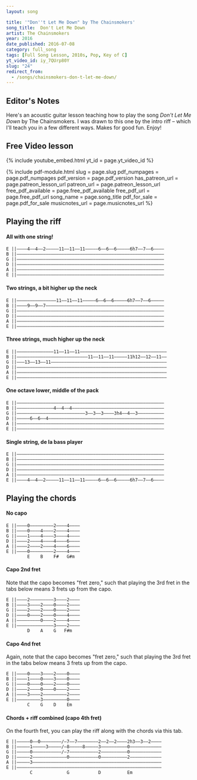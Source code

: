```yaml
---
layout: song

title: '"Don''t Let Me Down" by The Chainsmokers'
song_title:  Don't Let Me Down
artist: The Chainsmokers
year: 2016
date_published: 2016-07-08
category: full_song
tags: [Full Song Lesson, 2010s, Pop, Key of C]
yt_video_id: iy_7QUrp80Y
slug: "24"
redirect_from:
  - /songs/chainsmokers-don-t-let-me-down/
---
```


## Editor's Notes

Here's an acoustic guitar lesson teaching how to play the song _Don't Let Me Down_ by The Chainsmokers. I was drawn to this one by the intro riff – which I'll teach you in a few different ways. Makes for good fun. Enjoy!

## Free Video lesson

{% include youtube_embed.html yt_id = page.yt_video_id %}

{% include pdf-module.html slug = page.slug pdf_numpages = page.pdf_numpages pdf_version = page.pdf_version has_patreon_url = page.patreon_lesson_url patreon_url = page.patreon_lesson_url free_pdf_available = page.free_pdf_available free_pdf_url = page.free_pdf_url song_name = page.song_title pdf_for_sale = page.pdf_for_sale musicnotes_url = page.musicnotes_url %}


## Playing the riff

#### All with one string!

    E ||––––4––4––2–––––11––11––11–––––6––6––6–––––6h7––7––6––––
    B ||––––––––––––––––––––––––––––––––––––––––––––––––––––––––
    G ||––––––––––––––––––––––––––––––––––––––––––––––––––––––––
    D ||––––––––––––––––––––––––––––––––––––––––––––––––––––––––
    A ||––––––––––––––––––––––––––––––––––––––––––––––––––––––––
    E ||––––––––––––––––––––––––––––––––––––––––––––––––––––––––

#### Two strings, a bit higher up the neck

    E ||–––––––––––––––11––11––11–––––6––6––6–––––6h7––7––6–––––
    B ||––––9––9––7–––––––––––––––––––––––––––––––––––––––––––––
    G ||––––––––––––––––––––––––––––––––––––––––––––––––––––––––
    D ||––––––––––––––––––––––––––––––––––––––––––––––––––––––––
    A ||––––––––––––––––––––––––––––––––––––––––––––––––––––––––
    E ||––––––––––––––––––––––––––––––––––––––––––––––––––––––––

#### Three strings, much higher up the neck

    E ||––––––––––––––11––11––11–––––––––––––––––––––––––––––––––
    B ||–––––––––––––––––––––––––––11––11––11–––––11h12––12––11––
    G ||–––13––13––11––––––––––––––––––––––––––––––––––––––––––––
    D ||–––––––––––––––––––––––––––––––––––––––––––––––––––––––––
    A ||–––––––––––––––––––––––––––––––––––––––––––––––––––––––––
    E ||–––––––––––––––––––––––––––––––––––––––––––––––––––––––––

#### One octave lower, middle of the pack

    E ||––––––––––––––––––––––––––––––––––––––––––––––––––––––––
    B ||––––––––––––––4––4––4–––––––––––––––––––––––––––––––––––
    G ||––––––––––––––––––––––––––3––3––3––––3h4––4––3––––––––––
    D ||–––––6––6––4––––––––––––––––––––––––––––––––––––––––––––
    A ||––––––––––––––––––––––––––––––––––––––––––––––––––––––––
    E ||––––––––––––––––––––––––––––––––––––––––––––––––––––––––

#### Single string, de la bass player

    E ||––––––––––––––––––––––––––––––––––––––––––––––––––––––––
    B ||––––––––––––––––––––––––––––––––––––––––––––––––––––––––
    G ||––––––––––––––––––––––––––––––––––––––––––––––––––––––––
    D ||––––––––––––––––––––––––––––––––––––––––––––––––––––––––
    A ||––––––––––––––––––––––––––––––––––––––––––––––––––––––––
    E ||––––4––4––2–––––11––11––11–––––6––6––6–––––6h7––7––6––––


## Playing the chords

#### No capo

    E ||––––0–––––––––2––––4––––
    B ||––––0––––4––––2––––4––––
    G ||––––1––––4––––3––––4––––
    D ||––––2––––4––––4––––6––––
    A ||––––2––––2––––4––––6––––
    E ||––––0–––––––––2––––4––––
            E    B    F#   G#m

#### Capo 2nd fret

Note that the capo becomes "fret zero," such that playing the 3rd fret in the tabs below means 3 frets up from the capo.

    E ||––––2–––––––––3––––2––––
    B ||––––3––––2––––0––––2––––
    G ||––––2––––2––––0––––2––––
    D ||––––0––––2––––0––––4––––
    A ||–––––––––0––––2––––4––––
    E ||––––––––––––––3––––2––––
            D    A    G   F#m

#### Capo 4nd fret

Again, note that the capo becomes "fret zero," such that playing the 3rd fret in the tabs below means 3 frets up from the capo.

    E ||––––0––––3––––2––––0––––
    B ||––––1––––0––––3––––0––––
    G ||––––0––––0––––2––––0––––
    D ||––––2––––0––––0––––2––––
    A ||––––3––––2–––––––––2––––
    E ||–––––––––3–––––––––0––––
            C    G    D    Em

#### Chords + riff combined (capo 4th fret)

On the fourth fret, you can play the riff along with the chords via this tab.

    E ||–––––0––0––––––––/–7––7––––––––2––2––2––––2h3––3––2––––
    B ||–––––1–––––3–––––/–8–––––8–––––3––––––––––0––––––––––––
    G ||–––––0–––––––––––/–7–––––––––––2––––––––––0––––––––––––
    D ||–––––2–––––––––––––0–––––––––––0––––––––––2––––––––––––
    A ||–––––3–––––––––––––––––––––––––––––––––––––––––––––––––
    E ||–––––––––––––––––––––––––––––––––––––––––––––––––––––––
             C             G           D          Em
